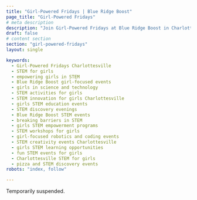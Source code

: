 ```yaml
---
title: "Girl-Powered Fridays | Blue Ridge Boost"
page_title: "Girl-Powered Fridays"
# meta description
description: "Join Girl-Powered Fridays at Blue Ridge Boost in Charlottesville, VA! An inspiring evening for girls to explore STEM with hands-on activities, creativity, and innovation. Enjoy complimentary pizza and dessert. Check back in August for the 2025-2026 schedule!"
draft: false
# content section
section: "girl-powered-fridays"
layout: single

keywords:
  - Girl-Powered Fridays Charlottesville
  - STEM for girls
  - empowering girls in STEM
  - Blue Ridge Boost girl-focused events
  - girls in science and technology
  - STEM activities for girls
  - STEM innovation for girls Charlottesville
  - girls STEM education events
  - STEM discovery evenings
  - Blue Ridge Boost STEM events
  - breaking barriers in STEM
  - girls STEM empowerment programs
  - STEM workshops for girls
  - girl-focused robotics and coding events
  - STEM creativity events Charlottesville
  - girls STEM learning opportunities
  - fun STEM events for girls
  - Charlottesville STEM for girls
  - pizza and STEM discovery events
robots: "index, follow"

---
```


 <div class="container">
    Temporarily suspended.
    <!-- <p>Designed to empower girls in Science, Technology, Engineering, and Mathematics (STEM)!</p>
    <p>We welcome girls and their supporters to an evening of innovation and discovery. Fuel your creativity with complimentary pizza and dessert.</p>
    <p>Together, let's break barriers and build a future where girls thrive in STEM fields!</p>
    <p>The Girl-Powered Fridays will stop for the summer. Please come back in August for the 2025-2026 schedule</p> -->
</div>
<!-- <div class="container">
    <div>
        <script data-cfasync="false" type="text/javascript" src="https://app.ecwid.com/script.js?106136041&data_platform=code"
        charset="utf-8"></script>
        <script type="text/javascript">
        xProductBrowser("views=grid(20,5) list(60) table(60)","categoryView=grid","id=my-store-106136041", 
        "defaultCategoryId=175336113");</script>
    </div>
</div>  -->
